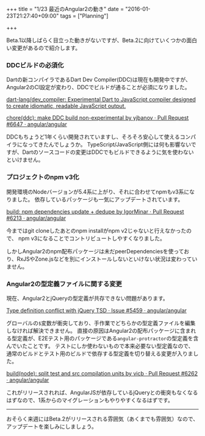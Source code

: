 +++
title = "1/23 最近のAngular2の動き"
date = "2016-01-23T21:27:40+09:00"
tags = ["Planning"]

+++

Beta.1以降しばらく目立った動きがないですが、Beta.2に向けていくつかの面白い変更があるので紹介します。

<!--more-->

### DDCビルドの必須化
Dartの新コンパイラであるDart Dev Compiler(DDC)は現在も開発中ですが、
Angular2のCI設定が変わり、DDCでビルドが通ることが必須になりました。

[dart-lang/dev_compiler: Experimental Dart to JavaScript compiler designed to create idiomatic, readable JavaScript output.](https://github.com/dart-lang/dev_compiler)

[chore(ddc): make DDC build non-experimental by yjbanov · Pull Request #6647 · angular/angular](https://github.com/angular/angular/pull/6647)

DDCもちょうど1年くらい開発されていますし、そろそろ安心して使えるコンパイラになってきたんでしょうか。
TypeScript/JavaScript側には何も影響ないですが、Dartのソースコードの変更はDDCでもビルドできるように気を使わないといけません。

### プロジェクトのnpm v3化
開発環境のNodeバージョンが5.4系に上がり、それに合わせてnpmもv3系になりました。
依存しているパッケージも一気にアップデートされています。

[build: npm dependencies update + dedupe by IgorMinar · Pull Request #6213 · angular/angular](https://github.com/angular/angular/pull/6213)

今まではgit cloneしたあとのnpm installがnpm v2じゃないと行えなかったので、
npm v3になることでコントリビュートしやすくなりました。

しかしAngular2のnpm配布パッケージは未だpeerDependenciesを使っており、RxJSやZone.jsなどを別にインストールしないといけない状況は変わっていません。

### Angular2の型定義ファイルに関する変更
現在、Angular2とjQueryの型定義が共存できない問題があります。

[Type definition conflict with jQuery TSD · Issue #5459 · angular/angular](https://github.com/angular/angular/issues/5459)

グローバルの`$`変数が衝突しており、手作業でどちらかの型定義ファイルを編集しなければ解決できません。
直接の原因はAngular2の配布パッケージに含まれる型定義が、E2Eテスト用のパッケージである`angular-protractor`の型定義を含んでいたことです。
テストにしか使わないもので本来必要ない型定義なので、通常のビルドとテスト用のビルドで依存する型定義を切り替える変更が入りました。

[build(node): split test and src compilation units by vicb · Pull Request #6262 · angular/angular](https://github.com/angular/angular/pull/6262)

これがリリースされれば、AngularJSが依存しているjQueryとの衝突もなくなるはずなので、1系からのマイグレーションもやりやすくなるはずです。

---

おそらく来週にはBeta.2がリリースされる雰囲気（あくまでも雰囲気）なので、アップデートを楽しみにしましょう。
